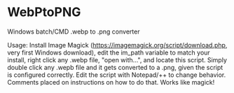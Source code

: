 # WebPtoPNG
Windows batch/CMD .webp to .png converter

Usage:
	Install Image Magick (https://imagemagick.org/script/download.php, very first Windows download), edit the im_path variable to match your install, right click any .webp file, "open with...", and locate this script. Simply double click any .wepb file and it gets converted to a .png, given the script is configured correctly. Edit the script with Notepad/++ to change behavior. Comments placed on instructions on how to do that. Works like magick!